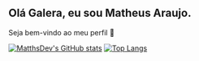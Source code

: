 ## Olá Galera, eu sou Matheus Araujo.
Seja bem-vindo ao meu perfil 👋

[![MatthsDev's GitHub stats](https://github-readme-stats.vercel.app/api?username=MatthsDev&count_private=true&show_icons=true&theme=dark)](https://github.com/MatthsDev/github-readme-stats)
[![Top Langs](https://github-readme-stats.vercel.app/api/top-langs/?username=MatthsDev&layout=compact&size_weight=0.5&count_weight=0.5&count_private=true&show_icons=true&theme=dark)](https://github.com/MatthsDev/github-readme-stats)


<!--
**MatthsDev/MatthsDev** is a ✨ _special_ ✨ repository because its `README.md` (this file) appears on your GitHub profile.

Here are some ideas to get you started:

- 🔭 I’m currently working on ...
- 🌱 I’m currently learning ...
- 👯 I’m looking to collaborate on ...
- 🤔 I’m looking for help with ...
- 💬 Ask me about ...
- 📫 How to reach me: ...
- 😄 Pronouns: ...
- ⚡ Fun fact: ...
-->
